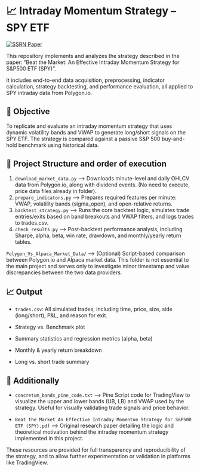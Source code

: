 # 📈 Intraday Momentum Strategy – SPY ETF
[![SSRN Paper](https://img.shields.io/badge/Paper-SSRN-blue)](https://papers.ssrn.com/sol3/papers.cfm?abstract_id=4824172)

This repository implements and analyzes the strategy described in the paper:
“Beat the Market: An Effective Intraday Momentum Strategy for S&P500 ETF (SPY)”.

It includes end-to-end data acquisition, preprocessing, indicator calculation, strategy backtesting, and performance evaluation, all applied to SPY intraday data from Polygon.io.


## 🎯 Objective

To replicate and evaluate an intraday momentum strategy that uses dynamic volatility bands and VWAP to generate long/short signals on the SPY ETF. The strategy is compared against a passive S&P 500 buy-and-hold benchmark using historical data.


## 🧱 Project Structure and order of execution

1. `download_market_data.py`   -->	 Downloads minute-level and daily OHLCV data from Polygon.io, along with dividend events. (No need to execute, price data files already in folder).
2. `prepare_indicators.py`	   -->   Prepares required features per minute: VWAP, volatility bands (sigma_open), and open-relative returns.
3. `backtest_strategy.py`	   -->   Runs the core backtest logic, simulates trade entries/exits based on band breakouts and VWAP filters, and logs trades to trades.csv.
4. `check_results.py`	       -->   Post-backtest performance analysis, including Sharpe, alpha, beta, win rate, drawdown, and monthly/yearly return tables.

`Polygon_Vs_Alpaca_Market_Data/` --> (Optional) Script-based comparison between Polygon.io and Alpaca market data. This folder is not essential to the main project and serves only to investigate minor timestamp and value discrepancies between the two data providers.



## 📈 Output

- `trades.csv`: All simulated trades, including time, price, size, side (long/short), P&L, and reason for exit.

- Strategy vs. Benchmark plot

- Summary statistics and regression metrics (alpha, beta)

- Monthly & yearly return breakdown

- Long vs. short trade summary


## 📎 Additionally

- `concretum_bands_pine_code.txt`   -->   Pine Script code for TradingView to visualize the upper and lower bands (UB, LB) and VWAP used by the strategy. Useful for visually validating trade signals and price behavior.

- `Beat the Market An Effective Intraday Momentum Strategy for S&P500 ETF (SPY).pdf`  -->  Original research paper detailing the logic and theoretical motivation behind the intraday momentum strategy implemented in this project.


These resources are provided for full transparency and reproducibility of the strategy, and to allow further experimentation or validation in platforms like TradingView.

